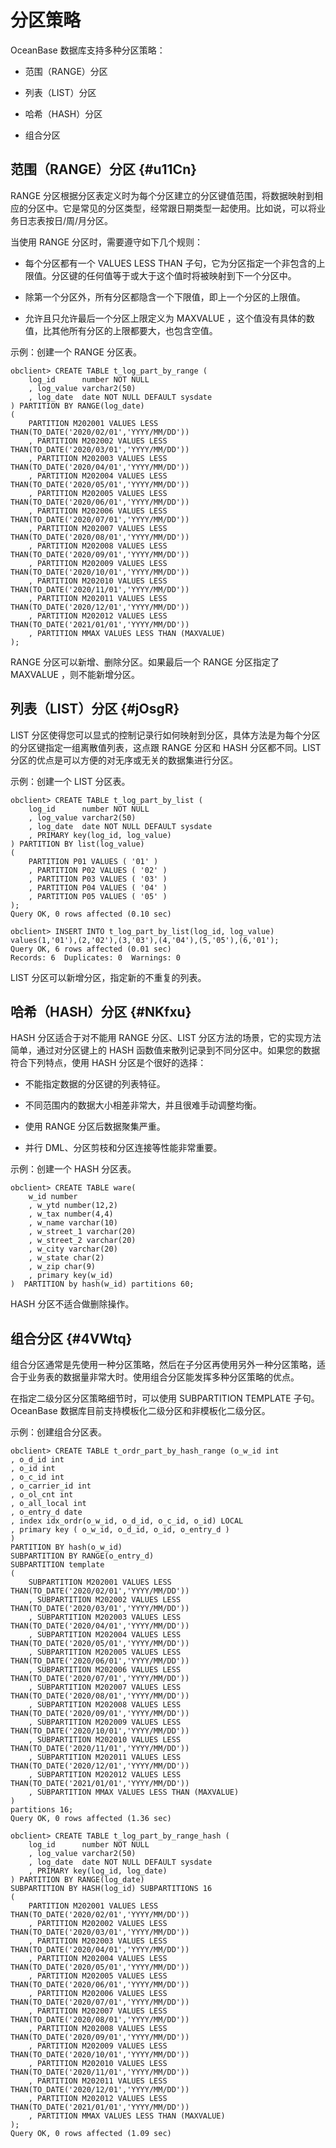 分区策略 
=========================



OceanBase 数据库支持多种分区策略：

* 范围（RANGE）分区

  

* 列表（LIST）分区

  

* 哈希（HASH）分区

  

* 组合分区

  




范围（RANGE）分区 {#u11Cn}
--------------------

RANGE 分区根据分区表定义时为每个分区建立的分区键值范围，将数据映射到相应的分区中。它是常见的分区类型，经常跟日期类型一起使用。比如说，可以将业务日志表按日/周/月分区。

当使用 RANGE 分区时，需要遵守如下几个规则：

* 每个分区都有一个 VALUES LESS THAN 子句，它为分区指定一个非包含的上限值。分区键的任何值等于或大于这个值时将被映射到下一个分区中。

  

* 除第一个分区外，所有分区都隐含一个下限值，即上一个分区的上限值。

  

* 允许且只允许最后一个分区上限定义为 MAXVALUE ，这个值没有具体的数值，比其他所有分区的上限都要大，也包含空值。

  




示例：创建一个 RANGE 分区表。

    obclient> CREATE TABLE t_log_part_by_range (
        log_id      number NOT NULL 
        , log_value varchar2(50)
        , log_date  date NOT NULL DEFAULT sysdate
    ) PARTITION BY RANGE(log_date) 
    (
        PARTITION M202001 VALUES LESS THAN(TO_DATE('2020/02/01','YYYY/MM/DD'))
        , PARTITION M202002 VALUES LESS THAN(TO_DATE('2020/03/01','YYYY/MM/DD'))
        , PARTITION M202003 VALUES LESS THAN(TO_DATE('2020/04/01','YYYY/MM/DD'))
        , PARTITION M202004 VALUES LESS THAN(TO_DATE('2020/05/01','YYYY/MM/DD'))
        , PARTITION M202005 VALUES LESS THAN(TO_DATE('2020/06/01','YYYY/MM/DD'))
        , PARTITION M202006 VALUES LESS THAN(TO_DATE('2020/07/01','YYYY/MM/DD'))
        , PARTITION M202007 VALUES LESS THAN(TO_DATE('2020/08/01','YYYY/MM/DD'))
        , PARTITION M202008 VALUES LESS THAN(TO_DATE('2020/09/01','YYYY/MM/DD'))
        , PARTITION M202009 VALUES LESS THAN(TO_DATE('2020/10/01','YYYY/MM/DD'))
        , PARTITION M202010 VALUES LESS THAN(TO_DATE('2020/11/01','YYYY/MM/DD'))
        , PARTITION M202011 VALUES LESS THAN(TO_DATE('2020/12/01','YYYY/MM/DD'))
        , PARTITION M202012 VALUES LESS THAN(TO_DATE('2021/01/01','YYYY/MM/DD'))
        , PARTITION MMAX VALUES LESS THAN (MAXVALUE)
    );



RANGE 分区可以新增、删除分区。如果最后一个 RANGE 分区指定了 MAXVALUE ，则不能新增分区。

列表（LIST）分区 {#jOsgR}
-------------------

LIST 分区使得您可以显式的控制记录行如何映射到分区，具体方法是为每个分区的分区键指定一组离散值列表，这点跟 RANGE 分区和 HASH 分区都不同。LIST 分区的优点是可以方便的对无序或无关的数据集进行分区。

示例：创建一个 LIST 分区表。

    obclient> CREATE TABLE t_log_part_by_list (
        log_id      number NOT NULL 
        , log_value varchar2(50)
        , log_date  date NOT NULL DEFAULT sysdate
        , PRIMARY key(log_id, log_value)
    ) PARTITION BY list(log_value) 
    (
        PARTITION P01 VALUES ( '01' )
        , PARTITION P02 VALUES ( '02' )
        , PARTITION P03 VALUES ( '03' )
        , PARTITION P04 VALUES ( '04' )
        , PARTITION P05 VALUES ( '05' )
    );
    Query OK, 0 rows affected (0.10 sec)
    
    obclient> INSERT INTO t_log_part_by_list(log_id, log_value) values(1,'01'),(2,'02'),(3,'03'),(4,'04'),(5,'05'),(6,'01');
    Query OK, 6 rows affected (0.01 sec)
    Records: 6  Duplicates: 0  Warnings: 0



LIST 分区可以新增分区，指定新的不重复的列表。

哈希（HASH）分区 {#NKfxu}
-------------------

HASH 分区适合于对不能用 RANGE 分区、LIST 分区方法的场景，它的实现方法简单，通过对分区键上的 HASH 函数值来散列记录到不同分区中。如果您的数据符合下列特点，使用 HASH 分区是个很好的选择：

* 不能指定数据的分区键的列表特征。

  

* 不同范围内的数据大小相差非常大，并且很难手动调整均衡。

  

* 使用 RANGE 分区后数据聚集严重。

  

* 并行 DML、分区剪枝和分区连接等性能非常重要。

  




示例：创建一个 HASH 分区表。

    obclient> CREATE TABLE ware(
        w_id number
        , w_ytd number(12,2)
        , w_tax number(4,4)
        , w_name varchar(10)
        , w_street_1 varchar(20)
        , w_street_2 varchar(20)
        , w_city varchar(20)
        , w_state char(2)
        , w_zip char(9)
        , primary key(w_id)
    )  PARTITION by hash(w_id) partitions 60;



HASH 分区不适合做删除操作。

组合分区 {#4VWtq}
-------------

组合分区通常是先使用一种分区策略，然后在子分区再使用另外一种分区策略，适合于业务表的数据量非常大时。使用组合分区能发挥多种分区策略的优点。

在指定二级分区分区策略细节时，可以使用 SUBPARTITION TEMPLATE 子句。OceanBase 数据库目前支持模板化二级分区和非模板化二级分区。

示例：创建组合分区表。

    obclient> CREATE TABLE t_ordr_part_by_hash_range (o_w_id int
    , o_d_id int
    , o_id int
    , o_c_id int
    , o_carrier_id int
    , o_ol_cnt int
    , o_all_local int
    , o_entry_d date
    , index idx_ordr(o_w_id, o_d_id, o_c_id, o_id) LOCAL 
    , primary key ( o_w_id, o_d_id, o_id, o_entry_d )
    )  
    PARTITION BY hash(o_w_id) 
    SUBPARTITION BY RANGE(o_entry_d)
    SUBPARTITION template
    (
        SUBPARTITION M202001 VALUES LESS THAN(TO_DATE('2020/02/01','YYYY/MM/DD'))
        , SUBPARTITION M202002 VALUES LESS THAN(TO_DATE('2020/03/01','YYYY/MM/DD'))
        , SUBPARTITION M202003 VALUES LESS THAN(TO_DATE('2020/04/01','YYYY/MM/DD'))
        , SUBPARTITION M202004 VALUES LESS THAN(TO_DATE('2020/05/01','YYYY/MM/DD'))
        , SUBPARTITION M202005 VALUES LESS THAN(TO_DATE('2020/06/01','YYYY/MM/DD'))
        , SUBPARTITION M202006 VALUES LESS THAN(TO_DATE('2020/07/01','YYYY/MM/DD'))
        , SUBPARTITION M202007 VALUES LESS THAN(TO_DATE('2020/08/01','YYYY/MM/DD'))
        , SUBPARTITION M202008 VALUES LESS THAN(TO_DATE('2020/09/01','YYYY/MM/DD'))
        , SUBPARTITION M202009 VALUES LESS THAN(TO_DATE('2020/10/01','YYYY/MM/DD'))
        , SUBPARTITION M202010 VALUES LESS THAN(TO_DATE('2020/11/01','YYYY/MM/DD'))
        , SUBPARTITION M202011 VALUES LESS THAN(TO_DATE('2020/12/01','YYYY/MM/DD'))
        , SUBPARTITION M202012 VALUES LESS THAN(TO_DATE('2021/01/01','YYYY/MM/DD'))
        , SUBPARTITION MMAX VALUES LESS THAN (MAXVALUE)
    )
    partitions 16;
    Query OK, 0 rows affected (1.36 sec)
    
    obclient> CREATE TABLE t_log_part_by_range_hash (
        log_id      number NOT NULL 
        , log_value varchar2(50)
        , log_date  date NOT NULL DEFAULT sysdate
        , PRIMARY key(log_id, log_date)
    ) PARTITION BY RANGE(log_date)
    SUBPARTITION BY HASH(log_id) SUBPARTITIONS 16
    (
        PARTITION M202001 VALUES LESS THAN(TO_DATE('2020/02/01','YYYY/MM/DD'))
        , PARTITION M202002 VALUES LESS THAN(TO_DATE('2020/03/01','YYYY/MM/DD'))
        , PARTITION M202003 VALUES LESS THAN(TO_DATE('2020/04/01','YYYY/MM/DD'))
        , PARTITION M202004 VALUES LESS THAN(TO_DATE('2020/05/01','YYYY/MM/DD'))
        , PARTITION M202005 VALUES LESS THAN(TO_DATE('2020/06/01','YYYY/MM/DD'))
        , PARTITION M202006 VALUES LESS THAN(TO_DATE('2020/07/01','YYYY/MM/DD'))
        , PARTITION M202007 VALUES LESS THAN(TO_DATE('2020/08/01','YYYY/MM/DD'))
        , PARTITION M202008 VALUES LESS THAN(TO_DATE('2020/09/01','YYYY/MM/DD'))
        , PARTITION M202009 VALUES LESS THAN(TO_DATE('2020/10/01','YYYY/MM/DD'))
        , PARTITION M202010 VALUES LESS THAN(TO_DATE('2020/11/01','YYYY/MM/DD'))
        , PARTITION M202011 VALUES LESS THAN(TO_DATE('2020/12/01','YYYY/MM/DD'))
        , PARTITION M202012 VALUES LESS THAN(TO_DATE('2021/01/01','YYYY/MM/DD'))
        , PARTITION MMAX VALUES LESS THAN (MAXVALUE)
    );
    Query OK, 0 rows affected (1.09 sec)


